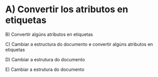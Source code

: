 # A) Convertir los atributos en etiquetas

B) Convertir algúns atributos en etiquetas

C) Cambiar a estructura do documento e convertir algúns
atributos en etiquetas

D) Cambiar a estrutura do documento

E) Cambiar a estrutura do documento
